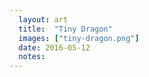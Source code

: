 ```yaml
---
  layout: art
  title:  "Tiny Dragon"
  images: ["tiny-dragon.png"]
  date: 2016-05-12
  notes:
---
```


